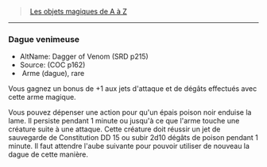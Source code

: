 ﻿---
!MagicItem
Type: Arme (dague)
Rarity: rare
Id: magicitems_az_hd.md#dague-venimeuse
ParentLink: magicitems_az_hd.md#les-objets-magiques-de-a-à-z
Name: Dague venimeuse
ParentName: Les objets magiques de A à Z
NameLevel: 3
AltName: Dagger of Venom (SRD p215)
Source: (COC p162)
Attributes:
  Name: Dague venimeuse
  Markdown: >+
    ### <!--Name-->Dague venimeuse<!--/Name-->


    - AltName: <!--AltName-->Dagger of Venom (SRD p215)<!--/AltName-->

    - Source: <!--Source-->(COC p162)<!--/Source-->

    -  <!--Type-->Arme (dague)<!--/Type-->, <!--Rarity-->rare<!--/Rarity-->


    Vous gagnez un bonus de +1 aux jets d'attaque et de dégâts effectués avec cette arme magique.


    Vous pouvez dépenser une action pour qu'un épais poison noir enduise la lame. Il persiste pendant 1 minute ou jusqu'à ce que l'arme touche une créature suite à une attaque. Cette créature doit réussir un jet de sauvegarde de Constitution DD 15 ou subir 2d10 dégâts de poison pendant 1 minute. Il faut attendre l'aube suivante pour pouvoir utiliser de nouveau la dague de cette manière.

  AltName: Dagger of Venom (SRD p215)
  Source: (COC p162)
  Type: Arme (dague)
  Rarity: rare
AttributesDictionary: >+
  Name: Dague venimeuse

  Markdown: >+

    ### <!--Name-->Dague venimeuse<!--/Name-->





    - AltName: <!--AltName-->Dagger of Venom (SRD p215)<!--/AltName-->



    - Source: <!--Source-->(COC p162)<!--/Source-->



    -  <!--Type-->Arme (dague)<!--/Type-->, <!--Rarity-->rare<!--/Rarity-->





    Vous gagnez un bonus de +1 aux jets d'attaque et de dégâts effectués avec cette arme magique.





    Vous pouvez dépenser une action pour qu'un épais poison noir enduise la lame. Il persiste pendant 1 minute ou jusqu'à ce que l'arme touche une créature suite à une attaque. Cette créature doit réussir un jet de sauvegarde de Constitution DD 15 ou subir 2d10 dégâts de poison pendant 1 minute. Il faut attendre l'aube suivante pour pouvoir utiliser de nouveau la dague de cette manière.



  AltName: Dagger of Venom (SRD p215)

  Source: (COC p162)

  Type: Arme (dague)

  Rarity: rare

---
> [Les objets magiques de A à Z](hd_magicitems_az_les_objets_magiques_de_a_a_z.md)

---

### Dague venimeuse

- AltName: Dagger of Venom (SRD p215)
- Source: (COC p162)
-  Arme (dague), rare

Vous gagnez un bonus de +1 aux jets d'attaque et de dégâts effectués avec cette arme magique.

Vous pouvez dépenser une action pour qu'un épais poison noir enduise la lame. Il persiste pendant 1 minute ou jusqu'à ce que l'arme touche une créature suite à une attaque. Cette créature doit réussir un jet de sauvegarde de Constitution DD 15 ou subir 2d10 dégâts de poison pendant 1 minute. Il faut attendre l'aube suivante pour pouvoir utiliser de nouveau la dague de cette manière.

